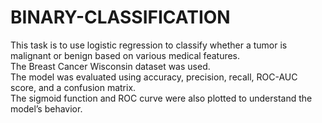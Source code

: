 # BINARY-CLASSIFICATION
This task is to use logistic regression to classify whether a tumor is malignant or benign based on various medical features.  
The Breast Cancer Wisconsin dataset was used.  
The model was evaluated using accuracy, precision, recall, ROC-AUC score, and a confusion matrix.  
The sigmoid function and ROC curve were also plotted to understand the model’s behavior.
